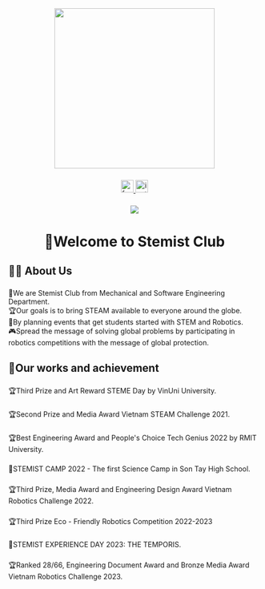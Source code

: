 <div align="center">
  <img height="320" src="https://i.imgur.com/jZZsDe8.jpeg"  />
</div>

###

<div align="center">
  <a href="https://www.facebook.com/stemistclub" target="_blank">
    <img src="https://img.shields.io/static/v1?message=Facebook&logo=facebook&label=&color=1877F2&logoColor=white&labelColor=&style=for-the-badge" height="25" alt="facebook logo"  />
  </a>
  <a href="https://www.instagram.com/stemistclub/" target="_blank">
    <img src="https://img.shields.io/static/v1?message=Instagram&logo=instagram&label=&color=E4405F&logoColor=white&labelColor=&style=for-the-badge" height="25" alt="instagram logo"  />
  </a>
</div>

###

<div align="center">
  <img src="https://visitor-badge.laobi.icu/badge?page_id=stemistclub.stemistclub&"  />
</div>

###

<h1 align="center">👋Welcome to Stemist Club</h1>

###

<h2 align="left">👩‍💻  About Us</h2>

###

<p align="left">🪪We are Stemist Club from Mechanical and Software Engineering Department. <br>🏆Our goals is to bring STEAM available to everyone around the globe. <br>📖By planning events that get students started with STEM and Robotics. <br>🎮Spread the message of solving global problems by participating in robotics competitions with the message of global protection.</p>

###

<h2 align="left">🏅Our works and achievement</h2>

###

<p align="left">🏆Third Prize and Art Reward STEME Day by VinUni University.</p>

###

<p align="left">🏆Second Prize and Media Award Vietnam STEAM Challenge 2021.</p>

###

<p align="left">🏆Best Engineering Award and People's Choice Tech Genius 2022 by RMIT University.</p>

###

<p align="left">📆STEMIST CAMP 2022 - The first Science Camp in Son Tay High School.</p>

###

<p align="left">🏆Third Prize, Media Award and Engineering Design Award Vietnam Robotics Challenge 2022.</p>

###

<p align="left">🏆Third Prize Eco - Friendly Robotics Competition 2022-2023</p>

###

<p align="left">📆STEMIST EXPERIENCE DAY 2023: THE TEMPORIS.</p>

###

<p align="left">🏆Ranked 28/66, Engineering Document Award and Bronze Media Award Vietnam Robotics Challenge 2023.</p>

###
